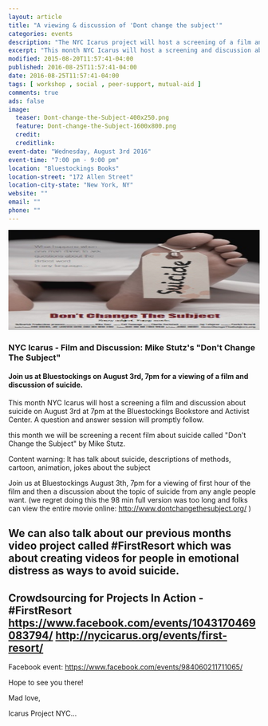 ```yaml
---
layout: article
title: "A viewing & discussion of 'Dont change the subject'"
categories: events
description: "The NYC Icarus project will host a screening of a film and discussion about suicide"
excerpt: "This month NYC Icarus will host a screening and discussion about suicide by showing a recent film by Mike Stutz on August 3rd at 7pm at the Bluestockings Bookstore and Activist Center.  A question and answer session will promptly follow." 
modified: 2015-08-20T11:57:41-04:00
published: 2016-08-25T11:57:41-04:00
date: 2016-08-25T11:57:41-04:00
tags: [ workshop , social , peer-support, mutual-aid ]
comments: true
ads: false
image:
  teaser: Dont-change-the-Subject-400x250.png
  feature: Dont-change-the-Subject-1600x800.png
  credit: 
  creditlink: 
event-date: "Wednesday, August 3rd 2016"
event-time: "7:00 pm - 9:00 pm"
location: "Bluestockings Books"
location-street: "172 Allen Street"
location-city-state: "New York, NY"
website: ""
email: ""
phone: ""
---
```

<img src="/images/poster_toetag_small.jpg" width="1000" height="200" />

### NYC Icarus - Film and Discussion: Mike Stutz's "Don't Change The Subject"

#### Join us at Bluestockings on August 3rd, 7pm for a viewing of a film and discussion of suicide.

This month NYC Icarus will host a screening a film and discussion about suicide on August 3rd at 7pm at the Bluestockings Bookstore and Activist Center.  A question and answer session will promptly follow.  

this month we will be screening a recent film about suicide called "Don't Change the Subject" by Mike Stutz.
 
Content warning:
It has talk about suicide, descriptions of methods, cartoon, animation, jokes about the subject
 
Join us at Bluestockings August 3th, 7pm for a viewing of first hour of the film and then a discussion about the topic of suicide from any angle people want.
(we regret doing this the 98 min full version was too long and folks can view
the entire movie online: http://www.dontchangethesubject.org/ )
 
We can also talk about our previous months video project called
#FirstResort which was about creating videos for people in emotional distress as ways to avoid suicide.
---------------------------------------------
Crowdsourcing for Projects In Action - #FirstResort
https://www.facebook.com/events/1043170469083794/
http://nycicarus.org/events/first-resort/
---------------------------------------------

Facebook event: 
https://www.facebook.com/events/984060211711065/

Hope to see you there!

Mad love,

Icarus Project NYC...
